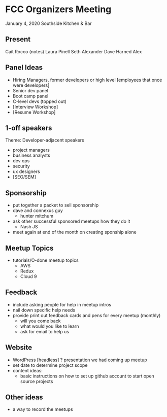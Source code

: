 # FCC Organizers Meeting
January 4, 2020
Southside Kitchen & Bar

## Present
Cait Rocco (notes)
Laura Pinell
Seth Alexander
Dave Harned
Alex

## Panel Ideas
- Hiring Managers, former developers or high level [employees that once were developers]
- Senior dev panel
- Boot camp panel
- C-level devs (topped out)
- [Interview Workshop]
- [Resume Workshop]

## 1-off speakers
Theme: Developer-adjacent speakers
- project managers
- business analysts
- dev ops
- security
- ux designers
- [SEO/SEM]

## Sponsorship
- put together a packet to sell sponsorship
- dave and connexus guy
	- hunter mitchum
- ask other successful sponsored meetups how they do it
	- Nash JS
- meet again at end of the month on creating sponship alone

## Meetup Topics
- tutorials/O-done meetup topics
	- AWS
	- Redux
	- Cloud 9

## Feedback
- include asking people for help in meetup intros
- nail down specific help needs
- provide print out feedback cards and pens for every meetup (monthly)
	- will you come back
	- what would you like to learn
	- ask for email to help us

## Website
- WordPress [headless]
? presentation we had coming up meetup
- set date to determine project scope
- content ideas:
	- basic instructions on how to set up github account to start open source projects

## Other ideas
- a way to record the meetups



